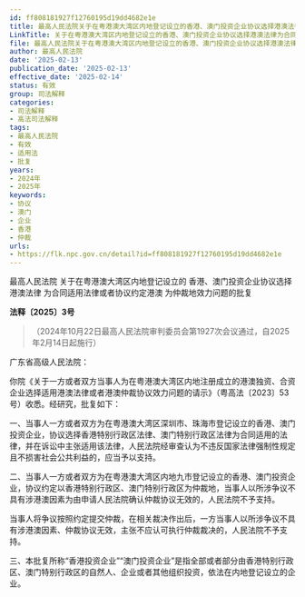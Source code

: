 ```yaml
---
id: ff808181927f12760195d19dd4682e1e
title: 最高人民法院关于在粤港澳大湾区内地登记设立的香港、澳门投资企业协议选择港澳法律为合同适用法律或者协议约定港澳为仲裁地效力问题的批复
LinkTitle: 关于在粤港澳大湾区内地登记设立的香港、澳门投资企业协议选择港澳法律为合同适用法律或者协议约定港澳为仲裁地效力问题的批复
file: 最高人民法院关于在粤港澳大湾区内地登记设立的香港、澳门投资企业协议选择港澳法律为合同适用法律或者协议约定港澳为仲裁地效力问题的批复_2025_ff808181927f12760195d19dd4682e1e.docx
author: 最高人民法院
date: '2025-02-13'
publication_date: '2025-02-13'
effective_date: '2025-02-14'
status: 有效
group: 司法解释
categories:
- 司法解释
- 高法司法解释
tags:
- 最高人民法院
- 有效
- 适用法
- 批复
years:
- 2024年
- 2025年
keywords:
- 协议
- 澳门
- 企业
- 香港
- 仲裁
urls:
- https://flk.npc.gov.cn/detail?id=ff808181927f12760195d19dd4682e1e
---
```


最高人民法院
关于在粤港澳大湾区内地登记设立的
香港、澳门投资企业协议选择港澳法律
为合同适用法律或者协议约定港澳
为仲裁地效力问题的批复

**法释〔2025〕3号**

> （2024年10月22日最高人民法院审判委员会第1927次会议通过，自2025年2月14日起施行）

广东省高级人民法院：

你院《关于一方或者双方当事人为在粤港澳大湾区内地注册成立的港澳独资、合资企业选择适用港澳法律或者港澳仲裁协议效力问题的请示》（粤高法〔2023〕53号）收悉。经研究，批复如下：

一、当事人一方或者双方为在粤港澳大湾区深圳市、珠海市登记设立的香港、澳门投资企业，协议选择香港特别行政区法律、澳门特别行政区法律为合同适用的法律，并在诉讼中主张适用该法律，人民法院经审查认为不违反国家法律强制性规定且不损害社会公共利益的，应当予以支持。

二、当事人一方或者双方为在粤港澳大湾区内地九市登记设立的香港、澳门投资企业，协议约定以香港特别行政区、澳门特别行政区为仲裁地，当事人以所涉争议不具有涉港澳因素为由申请人民法院确认仲裁协议无效的，人民法院不予支持。

当事人将争议按照约定提交仲裁，在相关裁决作出后，一方当事人以所涉争议不具有涉港澳因素、仲裁协议无效，主张不应认可执行仲裁裁决的，人民法院不予支持。

三、本批复所称“香港投资企业”“澳门投资企业”是指全部或者部分由香港特别行政区、澳门特别行政区的自然人、企业或者其他组织投资，依法在内地登记设立的企业。
